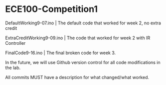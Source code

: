# ECE100-Competition1


DefaultWorking9-07.ino | The default code that worked for week 2, no extra credit


ExtraCreditWorking9-09.ino | The code that worked for week 2 with IR Controller


FinalCode9-16.ino | The final broken code for week 3.



In the future, we will use Github version control for all code modifications in the lab.

All commits MUST have a description for what changed/what worked.
